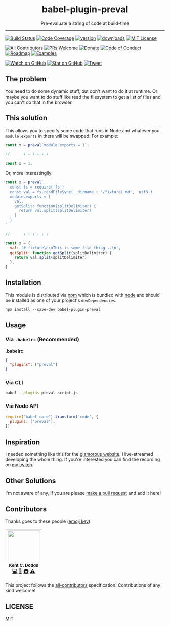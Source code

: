 <div align="center">
<h1>babel-plugin-preval</h1>

Pre-evaluate a string of code at build-time
</div>

<hr />

[![Build Status][build-badge]][build]
[![Code Coverage][coverage-badge]][coverage]
[![version][version-badge]][package]
[![downloads][downloads-badge]][npm-stat]
[![MIT License][license-badge]][LICENSE]

[![All Contributors](https://img.shields.io/badge/all_contributors-1-orange.svg?style=flat-square)](#contributors)
[![PRs Welcome][prs-badge]][prs]
[![Donate][donate-badge]][donate]
[![Code of Conduct][coc-badge]][coc]
[![Roadmap][roadmap-badge]][roadmap]
[![Examples][examples-badge]][examples]

[![Watch on GitHub][github-watch-badge]][github-watch]
[![Star on GitHub][github-star-badge]][github-star]
[![Tweet][twitter-badge]][twitter]

## The problem

You need to do some dynamic stuff, but don't want to do it at runtime. Or maybe
you want to do stuff like read the filesystem to get a list of files and you
can't do that in the browser.

## This solution

This allows you to specify some code that runs in Node and whatever you
`module.exports` in there will be swapped. For example:

```js
const x = preval`module.exports = 1`;

//      ↓ ↓ ↓ ↓ ↓ ↓

const x = 1;
```

Or, more interestinglly:

```javascript
const x = preval`
  const fs = require('fs')
  const val = fs.readFileSync(__dirname + '/fixture1.md', 'utf8')
  module.exports = {
    val,
    getSplit: function(splitDelimiter) {
      return val.split(splitDelimiter)
    }
  }
`

//      ↓ ↓ ↓ ↓ ↓ ↓

const x = {
  val: '# fixture\n\nThis is some file thing...\n',
  getSplit: function getSplit(splitDelimiter) {
    return val.split(splitDelimiter)
  },
}
```

## Installation

This module is distributed via [npm][npm] which is bundled with [node][node] and
should be installed as one of your project's `devDependencies`:

```
npm install --save-dev babel-plugin-preval
```

## Usage

### Via `.babelrc` (Recommended)

**.babelrc**

```json
{
  "plugins": ["preval"]
}
```

### Via CLI

```sh
babel --plugins preval script.js
```

### Via Node API

```javascript
require('babel-core').transform('code', {
  plugins: ['preval'],
})
```

## Inspiration

I needed something like this for the
[glamorous website](https://github.com/kentcdodds/glamorous-website).
I live-streamed developing the whole thing. If you're interested you can find
the recording on [my twitch](https://www.twitch.tv/kentcdodds).

## Other Solutions

I'm not aware of any, if you are please [make a pull request][prs] and add it
here!

## Contributors

Thanks goes to these people ([emoji key][emojis]):

<!-- ALL-CONTRIBUTORS-LIST:START - Do not remove or modify this section -->
| [<img src="https://avatars.githubusercontent.com/u/1500684?v=3" width="100px;"/><br /><sub>Kent C. Dodds</sub>](https://kentcdodds.com)<br />[💻](https://github.com/kentcdodds/babel-plugin-preval/commits?author=kentcdodds "Code") [📖](https://github.com/kentcdodds/babel-plugin-preval/commits?author=kentcdodds "Documentation") [🚇](#infra-kentcdodds "Infrastructure (Hosting, Build-Tools, etc)") [⚠️](https://github.com/kentcdodds/babel-plugin-preval/commits?author=kentcdodds "Tests") |
| :---: |
<!-- ALL-CONTRIBUTORS-LIST:END -->

This project follows the [all-contributors][all-contributors] specification.
Contributions of any kind welcome!

## LICENSE

MIT

[npm]: https://www.npmjs.com/
[node]: https://nodejs.org
[build-badge]: https://img.shields.io/travis/kentcdodds/babel-plugin-preval.svg?style=flat-square
[build]: https://travis-ci.org/kentcdodds/babel-plugin-preval
[coverage-badge]: https://img.shields.io/codecov/c/github/kentcdodds/babel-plugin-preval.svg?style=flat-square
[coverage]: https://codecov.io/github/kentcdodds/babel-plugin-preval
[version-badge]: https://img.shields.io/npm/v/babel-plugin-preval.svg?style=flat-square
[package]: https://www.npmjs.com/package/babel-plugin-preval
[downloads-badge]: https://img.shields.io/npm/dm/babel-plugin-preval.svg?style=flat-square
[npm-stat]: http://npm-stat.com/charts.html?package=babel-plugin-preval&from=2016-04-01
[license-badge]: https://img.shields.io/npm/l/babel-plugin-preval.svg?style=flat-square
[license]: https://github.com/kentcdodds/babel-plugin-preval/blob/master/LICENSE
[prs-badge]: https://img.shields.io/badge/PRs-welcome-brightgreen.svg?style=flat-square
[prs]: http://makeapullrequest.com
[donate-badge]: https://img.shields.io/badge/$-support-green.svg?style=flat-square
[donate]: http://kcd.im/donate
[coc-badge]: https://img.shields.io/badge/code%20of-conduct-ff69b4.svg?style=flat-square
[coc]: https://github.com/kentcdodds/babel-plugin-preval/blob/master/other/CODE_OF_CONDUCT.md
[roadmap-badge]: https://img.shields.io/badge/%F0%9F%93%94-roadmap-CD9523.svg?style=flat-square
[roadmap]: https://github.com/kentcdodds/babel-plugin-preval/blob/master/other/ROADMAP.md
[examples-badge]: https://img.shields.io/badge/%F0%9F%92%A1-examples-8C8E93.svg?style=flat-square
[examples]: https://github.com/kentcdodds/babel-plugin-preval/blob/master/other/EXAMPLES.md
[github-watch-badge]: https://img.shields.io/github/watchers/kentcdodds/babel-plugin-preval.svg?style=social
[github-watch]: https://github.com/kentcdodds/babel-plugin-preval/watchers
[github-star-badge]: https://img.shields.io/github/stars/kentcdodds/babel-plugin-preval.svg?style=social
[github-star]: https://github.com/kentcdodds/babel-plugin-preval/stargazers
[twitter]: https://twitter.com/intent/tweet?text=Check%20out%20babel-plugin-preval!%20https://github.com/kentcdodds/babel-plugin-preval%20%F0%9F%91%8D
[twitter-badge]: https://img.shields.io/twitter/url/https/github.com/kentcdodds/babel-plugin-preval.svg?style=social
[emojis]: https://github.com/kentcdodds/all-contributors#emoji-key
[all-contributors]: https://github.com/kentcdodds/all-contributors
